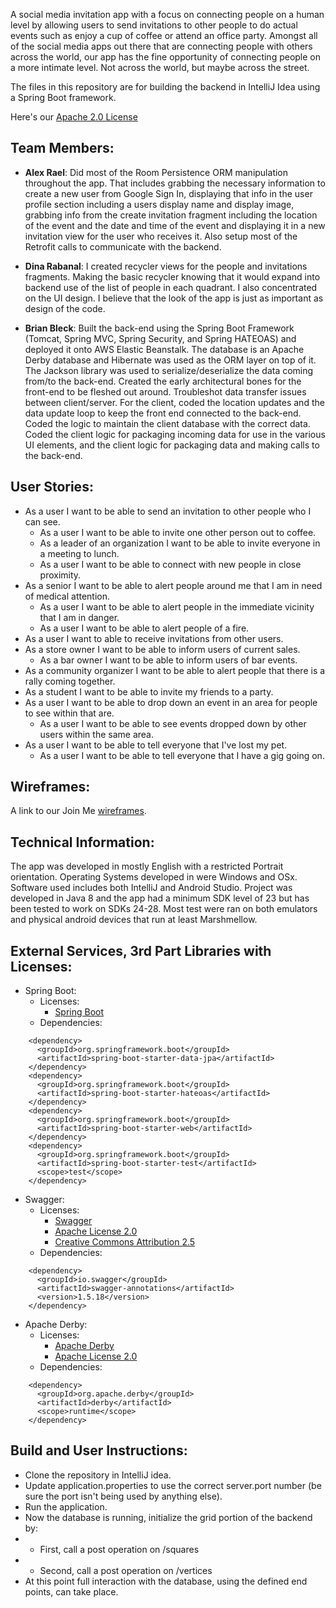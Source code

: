 A social media invitation app with a focus on connecting people on a human level by allowing users 
to send invitations to other people to do actual events such as enjoy a cup of coffee or attend an office party.
Amongst all of the social media apps out there that are connecting people with others across the world,
our app has the fine opportunity of connecting people on a more intimate level. Not across the world,
but maybe across the street. 

The files in this repository are for building the backend in IntelliJ Idea using a Spring Boot framework.

Here's our [Apache 2.0 License](https://github.com/ProjectLocus/JoinMe/blob/master/LICENSE)

## Team Members:
* **Alex Rael**:
Did most of the Room Persistence ORM manipulation throughout the app. That includes grabbing the necessary
information to create a new user from Google Sign In, displaying that info in the user profile section including a users
display name and display image, grabbing info from the create invitation fragment including the location of the event and the
date and time of the event and displaying it in a new invitation view for the user who receives it. Also setup most of the Retrofit calls to communicate with the backend.

* **Dina Rabanal**:
I created recycler views for the people and invitations fragments. Making the basic recycler knowing
that it would expand into backend use of the list of people in each quadrant. I also concentrated on the UI design.
I believe that the look of the app is just as important as design of the code.

* **Brian Bleck**:
Built the back-end using the Spring Boot Framework (Tomcat, Spring MVC, Spring Security, and Spring HATEOAS) and deployed it onto AWS Elastic Beanstalk. The database is an Apache Derby database and Hibernate was used as the ORM layer on top of it. The Jackson library was used to serialize/deserialize the data coming from/to the back-end. Created the early architectural bones for the front-end to be fleshed out around. Troubleshot data transfer issues between client/server. For the client, coded the location updates and the data update loop to keep the front end connected to the back-end. Coded the logic to maintain the client database with the correct data. Coded the client logic for packaging incoming data for use in the various UI elements, and the client logic for packaging data and making calls to the back-end. 

## User Stories:
* As a user I want to be able to send an invitation to other people who I can see.
  * As a user I want to be able to invite one other person out to coffee.
  * As a leader of an organization I want to be able to invite everyone in a meeting to lunch.
  * As a user I want to be able to connect with new people in close proximity.
* As a senior I want to be able to alert people around me that I am in need of medical attention.
  * As a user I want to be able to alert people in the immediate vicinity that I am in danger.
  * As a user I want to be able to alert people of a fire.
* As a user I want to able to receive invitations from other users.
* As a store owner I want to be able to inform users of current sales.
  * As a bar owner I want to be able to inform users of bar events.
* As a community organizer I want to be able to alert people that there is a rally coming together.
* As a student I want to be able to invite my friends to a party.
* As a user I want to be able to drop down an event in an area for people to see within that are.
  * As a user I want to be able to see events dropped down by other users within the same area.
* As a user I want to be able to tell everyone that I've lost my pet.
  * As a user I want to be able to tell everyone that I have a gig going on.

## Wireframes:
A link to our Join Me [wireframes](https://xd.adobe.com/view/d6ac88a3-27a0-472c-4504-44abbed3cf8b-a09d/).

## Technical Information:
The app was developed in mostly English with a restricted Portrait orientation. Operating Systems
developed in were Windows and OSx. Software used includes both IntelliJ and Android Studio. Project
was developed in Java 8 and the app had a minimum SDK level of 23 but has been tested to work on
SDKs 24-28. Most test were ran on both emulators and physical android devices that run at least
Marshmellow.

## External Services, 3rd Part Libraries with Licenses:
* Spring Boot:
  * Licenses:
      * [Spring Boot](https://pivotal.io/legal)
  * Dependencies:
```
    <dependency>
      <groupId>org.springframework.boot</groupId>
      <artifactId>spring-boot-starter-data-jpa</artifactId>
    </dependency>  
    <dependency>
      <groupId>org.springframework.boot</groupId>
      <artifactId>spring-boot-starter-hateoas</artifactId>
    </dependency>
    <dependency>
      <groupId>org.springframework.boot</groupId>
      <artifactId>spring-boot-starter-web</artifactId>
    </dependency>
    <dependency>
      <groupId>org.springframework.boot</groupId>
      <artifactId>spring-boot-starter-test</artifactId>
      <scope>test</scope>
    </dependency>
```

* Swagger:
  * Licenses:
    * [Swagger](https://swagger.io/license/)
    * [Apache License 2.0](http://www.apache.org/licenses/LICENSE-2.0)
    * [Creative Commons Attribution 2.5](https://creativecommons.org/licenses/by/2.5/)
  * Dependencies:
``` 
    <dependency>
      <groupId>io.swagger</groupId>
      <artifactId>swagger-annotations</artifactId>
      <version>1.5.18</version>
    </dependency>
```

* Apache Derby:
  * Licenses: 
    * [Apache Derby](https://db.apache.org/derby/manuals/index.html)
    * [Apache License 2.0](http://www.apache.org/licenses/)
  * Dependencies:
```
    <dependency>
      <groupId>org.apache.derby</groupId>
      <artifactId>derby</artifactId>
      <scope>runtime</scope>
    </dependency>
```

## Build and User Instructions:
* Clone the repository in IntelliJ idea.
* Update application.properties to use the correct server.port number (be sure the port isn't being used by anything else).
* Run the application.
* Now the database is running, initialize the grid portion of the backend by:
* * First, call a post operation on /squares
* * Second, call a post operation on /vertices
* At this point full interaction with the database, using the defined end points, can take place.
